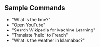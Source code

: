 ## Sample Commands
- "What is the time?"
- "Open YouTube"
- "Search Wikipedia for Machine Learning"
- "Translate 'hello' to French"
- "What is the weather in Islamabad?"
